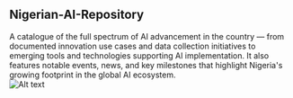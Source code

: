 ## Nigerian-AI-Repository <br>
A catalogue of the full spectrum of AI advancement in the country — from documented innovation use cases and data collection initiatives to emerging tools and technologies supporting AI implementation. It also features notable events, news, and key milestones that highlight Nigeria's growing footprint in the global AI ecosystem.<br>
![Alt text](https://github.com/aicollectiveng/Embeddings/blob/main/Nigerian%20AI%20Repository.png)<br>
  
